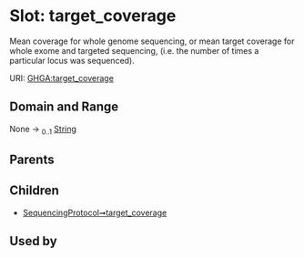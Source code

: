 
# Slot: target_coverage


Mean coverage for whole genome sequencing, or mean target coverage for whole exome and targeted sequencing, (i.e. the number of times a particular locus was sequenced).

URI: [GHGA:target_coverage](https://w3id.org/GHGA/target_coverage)


## Domain and Range

None &#8594;  <sub>0..1</sub> [String](types/String.md)

## Parents


## Children

 *  [SequencingProtocol➞target_coverage](SequencingProtocol_target_coverage.md)

## Used by

